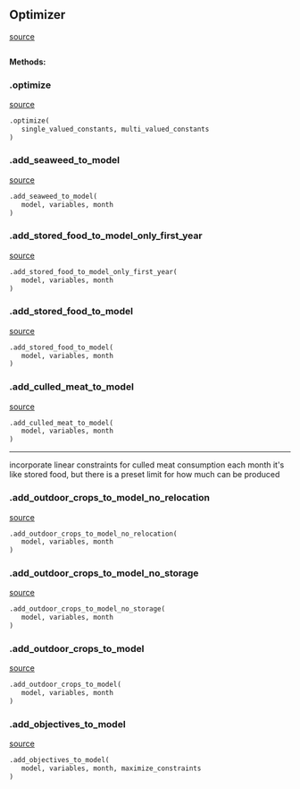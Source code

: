 #


## Optimizer
[source](https://github.com/allfed/allfed-integrated-model/blob/master/src/optimizer/optimizer.py/#L10)
```python 

```




**Methods:**


### .optimize
[source](https://github.com/allfed/allfed-integrated-model/blob/master/src/optimizer/optimizer.py/#L14)
```python
.optimize(
   single_valued_constants, multi_valued_constants
)
```


### .add_seaweed_to_model
[source](https://github.com/allfed/allfed-integrated-model/blob/master/src/optimizer/optimizer.py/#L96)
```python
.add_seaweed_to_model(
   model, variables, month
)
```


### .add_stored_food_to_model_only_first_year
[source](https://github.com/allfed/allfed-integrated-model/blob/master/src/optimizer/optimizer.py/#L159)
```python
.add_stored_food_to_model_only_first_year(
   model, variables, month
)
```


### .add_stored_food_to_model
[source](https://github.com/allfed/allfed-integrated-model/blob/master/src/optimizer/optimizer.py/#L216)
```python
.add_stored_food_to_model(
   model, variables, month
)
```


### .add_culled_meat_to_model
[source](https://github.com/allfed/allfed-integrated-model/blob/master/src/optimizer/optimizer.py/#L274)
```python
.add_culled_meat_to_model(
   model, variables, month
)
```

---
incorporate linear constraints for culled meat consumption each month
it's like stored food, but there is a preset limit for how much can be produced

### .add_outdoor_crops_to_model_no_relocation
[source](https://github.com/allfed/allfed-integrated-model/blob/master/src/optimizer/optimizer.py/#L330)
```python
.add_outdoor_crops_to_model_no_relocation(
   model, variables, month
)
```


### .add_outdoor_crops_to_model_no_storage
[source](https://github.com/allfed/allfed-integrated-model/blob/master/src/optimizer/optimizer.py/#L380)
```python
.add_outdoor_crops_to_model_no_storage(
   model, variables, month
)
```


### .add_outdoor_crops_to_model
[source](https://github.com/allfed/allfed-integrated-model/blob/master/src/optimizer/optimizer.py/#L425)
```python
.add_outdoor_crops_to_model(
   model, variables, month
)
```


### .add_objectives_to_model
[source](https://github.com/allfed/allfed-integrated-model/blob/master/src/optimizer/optimizer.py/#L638)
```python
.add_objectives_to_model(
   model, variables, month, maximize_constraints
)
```


